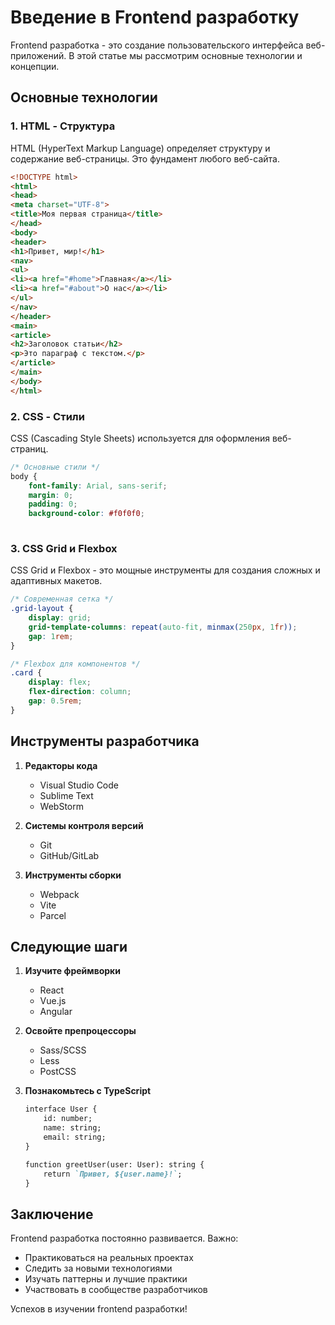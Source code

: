 # Введение в Frontend разработку

Frontend разработка - это создание пользовательского интерфейса веб-приложений. В этой статье мы рассмотрим основные технологии и концепции.

## Основные технологии

### 1. HTML - Структура
HTML (HyperText Markup Language) определяет структуру и содержание веб-страницы. Это фундамент любого веб-сайта.
```html
<!DOCTYPE html>
<html>
<head>
<meta charset="UTF-8">
<title>Моя первая страница</title>
</head>
<body>
<header>
<h1>Привет, мир!</h1>
<nav>
<ul>
<li><a href="#home">Главная</a></li>
<li><a href="#about">О нас</a></li>
</ul>
</nav>
</header>
<main>
<article>
<h2>Заголовок статьи</h2>
<p>Это параграф с текстом.</p>
</article>
</main>
</body>
</html>
```

### 2. CSS - Стили
CSS (Cascading Style Sheets) используется для оформления веб-страниц.
```css
/* Основные стили */
body {
    font-family: Arial, sans-serif;
    margin: 0;
    padding: 0;
    background-color: #f0f0f0;
    
```

### 3. CSS Grid и Flexbox
CSS Grid и Flexbox - это мощные инструменты для создания сложных и адаптивных макетов.

```css
/* Современная сетка */
.grid-layout {
    display: grid;
    grid-template-columns: repeat(auto-fit, minmax(250px, 1fr));
    gap: 1rem;
}

/* Flexbox для компонентов */
.card {
    display: flex;
    flex-direction: column;
    gap: 0.5rem;
}
```

## Инструменты разработчика

1. **Редакторы кода**
   - Visual Studio Code
   - Sublime Text
   - WebStorm

2. **Системы контроля версий**
   - Git
   - GitHub/GitLab

3. **Инструменты сборки**
   - Webpack
   - Vite
   - Parcel

## Следующие шаги

1. **Изучите фреймворки**
   - React
   - Vue.js
   - Angular

2. **Освойте препроцессоры**
   - Sass/SCSS
   - Less
   - PostCSS

3. **Познакомьтесь с TypeScript**
   ```typescript:articles/frontend-intro.md
   interface User {
       id: number;
       name: string;
       email: string;
   }

   function greetUser(user: User): string {
       return `Привет, ${user.name}!`;
   }
   ```

## Заключение

Frontend разработка постоянно развивается. Важно:
- Практиковаться на реальных проектах
- Следить за новыми технологиями
- Изучать паттерны и лучшие практики
- Участвовать в сообществе разработчиков

Успехов в изучении frontend разработки!